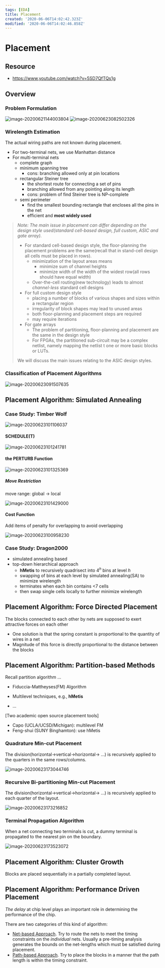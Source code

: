 ```yaml
---
tags: [EDA]
title: Placement
created: '2020-06-06T14:02:42.323Z'
modified: '2020-06-06T14:02:46.858Z'
---
```


# Placement

## Resource

- https://www.youtube.com/watch?v=5SD7QfTQs1g

## Overview

### Problem Formulation

<img src="./Placement.assets/image-20200621144003804.png" alt="image-20200621144003804" />

 <img src="./Placement.assets/image-20200623082502326.png" alt="image-20200623082502326" /> 

### Wirelength Estimation

The actual wiring paths are not known during placement.

- For two-terminal nets, we use Manhattan distance
- For multi-terminal nets
  - complete graph
  - minimum spanning tree
    - cons: branching allowed only at pin locations
  - rectangular Steiner tree
    - the shortest route for connecting a set of pins
    - branching allowed from any pointing along its length
    - cons: problem of find Steiner tree is NP-complete
  - semi perimeter
    - find the smallest bounding rectangle that encloses all the pins in the net
    - efficient and **most widely used**

>  *Note: The main issue in placement can differ depending on the design style used(standard cell-based design, full custom, ASIC and gate array).*
>
>  - For standard cell-based design style, the floor-planning the placement problems are the same(recall that in stand-cell design all cells must be placed in rows).
>    - minimization of the layout areas means
>      - minimize sum of channel heights
>      - minimize width of the width of the widest row(all rows should have equal width)
>    - Over-the-cell routing(new technology) leads to almost *channel-less* standard cell designs
>  - For full custom design style
>     - placing a number of blocks of various shapes and sizes within a rectangular region
>     - irregularity of block shapes may lead to unused areas
>     - both floor-planning and placement steps are required
>     - may require iterations
>  - For gate arrays
>    - The problem of partitioning, floor-planning and placement are the same in the design style
>    - For FPGAs, the partitioned sub-circuit may be a complex netlist, namely mapping the netlist t one or more basic blocks or LUTs.
>
>  We will discuss the main issues relating to the ASIC design styles.

###  Classification of  Placement Algorithms

 <img src="./Placement.assets/image-20200623091507635.png" alt="image-20200623091507635" /> 

## Placement Algorithm: Simulated Annealing

### Case Study: Timber Wolf

 <img src="./Placement.assets/image-20200623101106037.png" alt="image-20200623101106037" /> 

#### SCHEDULE(T)

 <img src="./Placement.assets/image-20200623101241781.png" alt="image-20200623101241781" /> 

#### the PERTURB Function

 <img src="./Placement.assets/image-20200623101325369.png" alt="image-20200623101325369" /> 

##### Move Restriction

move range: global -> local

 <img src="./Placement.assets/image-20200623101429000.png" alt="image-20200623101429000" /> 

#### Cost Function

Add items of penalty for overlapping to avoid overlapping

 <img src="./Placement.assets/image-20200623100958230.png" alt="image-20200623100958230" /> 

### Case Study: Dragon2000

- simulated annealing based
- top-down hierarchical approach
  - **hMetis** to recursively quadrisect into $4^h$ bins at level $h$
  - swapping of bins at each level by simulated annealing(SA) to minimize wirelength
  - terminates when each bin contains <7 cells
  - then swap single cells locally to further minimize wirelength

## Placement Algorithm: Force Directed Placement

The blocks connected to each other by nets are supposed to exert attractive forces on each other

- One solution is that the spring constant is proportional to the  quantity of  wires in a net
- Magnitude of this force is directly proportional to the distance between the blocks

## Placement Algorithm: Partition-based Methods

Recall partition algorithm …

- Fiduccia-Mattheyses(FM) Algorithm

- Multilevel techniques, e.g., **hMetis**

- …

[Two academic open source placement tools]

- Capo (UCLA/UCSD/Michigan): multilevel FM
- Feng-shui (SUNY Binghamton): use hMetis

### Quadrature Min-cut Placement

 The division(horizontal->vertical->horizontal-> …) is recursively applied to the quarters in the same rows/columns.

 <img src="./Placement.assets/image-20200623173044746.png" alt="image-20200623173044746" /> 

### Recursive Bi-partitioning Min-cut Placement

 The division(horizontal->vertical->horizontal-> …) is recursively applied to each quarter of the layout.

 <img src="./Placement.assets/image-20200623173216852.png" alt="image-20200623173216852" /> 

### Terminal Propagation Algorithm

When a net connecting two terminals is cut, a dummy terminal is propagated to the nearest pin on the boundary.

 <img src="./Placement.assets/image-20200623173523072.png" alt="image-20200623173523072" /> 

## Placement Algorithm: Cluster Growth

Blocks are placed sequentially in a partially completed layout.

## Placement Algorithm: Performance Driven Placement

*The delay* at chip level plays an important role in determining the performance of the chip.

There are two categories of this kind of algorithm:

- <u>Net-based Approach</u>. Try to route the nets to meet the timing constraints on the *individual* nets. Usually a pre-timing analysis generates the bounds on the net-lengths which must be satisfied during placement.
- <u>Path-based Approach</u>. Try to place the blocks in a manner that the path length is within the timing constraint.